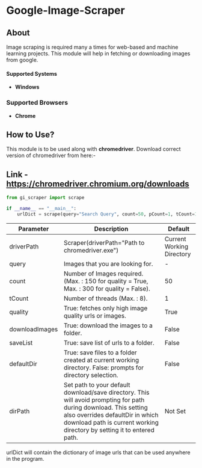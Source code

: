# Google-Image-Scraper

## About

Image scraping is required many a times for web-based and machine
learning projects.
This module will help in fetching or downloading images from google.

#### Supported Systems

- **Windows**

### Supported Browsers

- **Chrome**

## How to Use?

This module is to be used along with **chromedriver**.
Download correct version of chromedriver from here:-

## Link - https://chromedriver.chromium.org/downloads

```python
from gi_scraper import scrape

if __name__ == "__main__":
    urlDict = scrape(query="Search Query", count=50, pCount=1, tCount=1, quality=True, downloadImages=False, saveList=False, defaultDir=False, dirPath="", driverPath="/path/to/chromedriver.exe")
```

| Parameter      | Description                                                                                                                                                                                                                     | Default                   |
| -------------- | ------------------------------------------------------------------------------------------------------------------------------------------------------------------------------------------------------------------------------- | ------------------------- |
| driverPath     | Scraper(driverPath="Path to chromedriver.exe")                                                                                                                                                                                  | Current Working Directory |
| query          | Images that you are looking for.                                                                                                                                                                                                | -                         |
| count          | Number of Images required. (Max. : 150 for quality = True, Max. : 300 for quality = False).                                                                                                                                     | 50                        |
| tCount         | Number of threads (Max. : 8).                                                                                                                                                                                                   | 1                         |
| quality        | True: fetches only high image quality urls or images.                                                                                                                                                                           | True                      |
| downloadImages | True: download the images to a folder.                                                                                                                                                                                          | False                     |
| saveList       | True: save list of urls to a folder.                                                                                                                                                                                            | False                     |
| defaultDir     | True: save files to a folder created at current working directory. False: prompts for directory selection.                                                                                                                      | False                     |
| dirPath        | Set path to your default download/save directory. This will avoid prompting for path during download. This setting also overrides defaultDir in which download path is current working directory by setting it to entered path. | Not Set                   |

urlDict will contain the dictionary of image urls that can be used anywhere in the program.
